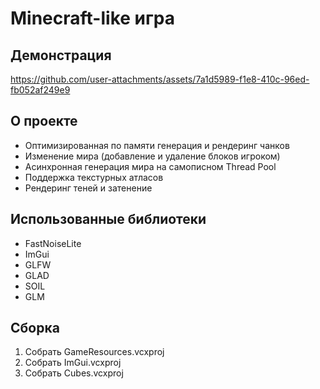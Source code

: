 # Minecraft-like игра
## Демонстрация
https://github.com/user-attachments/assets/7a1d5989-f1e8-410c-96ed-fb052af249e9
## О проекте
- Оптимизированная по памяти генерация и рендеринг чанков
- Изменение мира (добавление и удаление блоков игроком)
- Асинхронная генерация мира на самописном Thread Pool
- Поддержка текстурных атласов
- Рендеринг теней и затенение
## Использованные библиотеки
- FastNoiseLite
- ImGui
- GLFW
- GLAD
- SOIL
- GLM
## Сборка
1. Собрать GameResources.vcxproj
2. Собрать ImGui.vcxproj
3. Собрать Cubes.vcxproj
